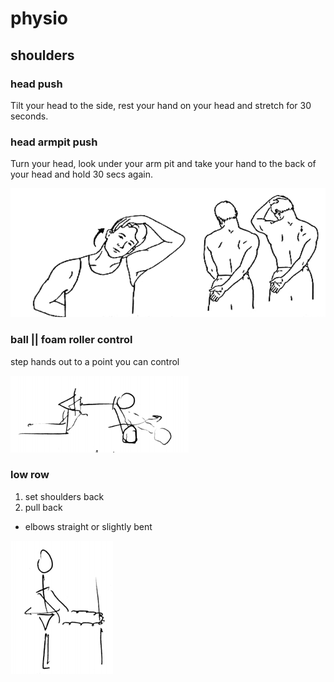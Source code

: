 # physio

## shoulders

### head push

Tilt your head to the side, rest your hand on your head and stretch for 30 seconds.

### head armpit push

Turn your head, look under your arm pit and take your hand to the back of your head and hold 30 secs again.

![](./shoulder1.png)

### ball || foam roller control

step hands out to a point you can control

![](./shoulder2.png)

### low row

1. set shoulders back
2. pull back

* elbows straight or slightly bent

![](./shoulder3.png)
